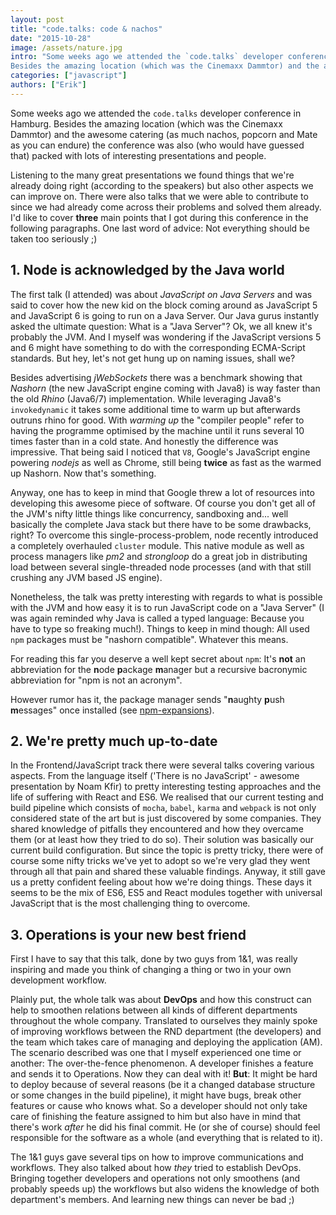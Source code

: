 ```yaml
---
layout: post
title: "code.talks: code & nachos"
date: "2015-10-28"
image: /assets/nature.jpg
intro: "Some weeks ago we attended the `code.talks` developer conference in Hamburg.
Besides the amazing location (which was the Cinemaxx Dammtor) and the awesome catering (as much nachos, popcorn and Mate as you can endure) the conference was also (who would have guessed that) packed with lots of interesting presentations and people."
categories: ["javascript"]
authors: ["Erik"]
---
```


Some weeks ago we attended the `code.talks` developer conference in Hamburg.
Besides the amazing location (which was the Cinemaxx Dammtor) and the awesome catering (as much nachos, popcorn and Mate as you can endure) the conference was also (who would have guessed that) packed with lots of interesting presentations and people.

Listening to the many great presentations we found things that we're already doing right (according to the speakers) but also other aspects we can improve on.
There were also talks that we were able to contribute to since we had already come across their problems and solved them already.
I'd like to cover **three** main points that I got during this conference in the following paragraphs.
One last word of advice: Not everything should be taken too seriously ;)

## 1. Node is acknowledged by the Java world

The first talk (I attended) was about _JavaScript on Java Servers_ and was said to cover how the new kid on the block coming around as JavaScript 5 and JavaScript 6 is going to run on a Java Server.
Our Java gurus instantly asked the ultimate question: What is a "Java Server"?
Ok, we all knew it's probably the JVM.
And I myself was wondering if the JavaScript versions 5 and 6 might have something to do with the corresponding ECMA-Script standards.
But hey, let's not get hung up on naming issues, shall we?

Besides advertising _jWebSockets_ there was a benchmark showing that _Nashorn_ (the new JavaScript engine coming with Java8) is way faster than the old _Rhino_ (Java6/7) implementation.
While leveraging Java8's `invokedynamic` it takes some additional time to warm up but afterwards outruns rhino for good.
With _warming up_ the "compiler people" refer to having the programme optimised by the machine until it runs several 10 times faster than in a cold state.
And honestly the difference was impressive.
That being said I noticed that `V8`, Google's JavaScript engine powering _nodejs_ as well as Chrome, still being **twice** as fast as the warmed up Nashorn.
Now that's something.

Anyway, one has to keep in mind that Google threw a lot of resources into developing this awesome piece of software.
Of course you don't get all of the JVM's nifty little things like concurrency, sandboxing and... well basically the complete Java stack but there have to be some drawbacks, right?
To overcome this single-process-problem, node recently introduced a completely overhauled `cluster` module.
This native module as well as process managers like _pm2_ and _strongloop_ do a great job in distributing load between several single-threaded node processes (and with that still crushing any JVM based JS engine).

Nonetheless, the talk was pretty interesting with regards to what is possible with the JVM and how easy it is to run JavaScript code on a "Java Server" (I was again reminded why Java is called a typed language: Because you have to type so freaking much!).
Things to keep in mind though: All used `npm` packages must be "nashorn compatible".
Whatever this means.

For reading this far you deserve a well kept secret about `npm`: It's **not** an abbreviation for the **n**ode **p**ackage **m**anager but a recursive bacronymic abbreviation for "npm is not an acronym".

However rumor has it, the package manager sends "**n**aughty **p**ush **m**essages" once installed (see [npm-expansions](https://github.com/npm/npm-expansions)).

## 2. We're pretty much up-to-date

In the Frontend/JavaScript track there were several talks covering various aspects.
From the language itself ('There is no JavaScript' - awesome presentation by Noam Kfir) to pretty interesting testing approaches and the life of suffering with React and ES6.
We realised that our current testing and build pipeline which consists of `mocha`, `babel`, `karma` and `webpack` is not only considered state of the art but is just discovered by some companies.
They shared knowledge of pitfalls they encountered and how they overcame them (or at least how they tried to do so).
Their solution was basically our current build configuration.
But since the topic is pretty tricky, there were of course some nifty tricks we've yet to adopt so we're very glad they went through all that pain and shared these valuable findings.
Anyway, it still gave us a pretty confident feeling about how we're doing things.
These days it seems to be the mix of ES6, ES5 and React modules together with universal JavaScript that is the most challenging thing to overcome.

## 3. Operations is your new best friend

First I have to say that this talk, done by two guys from 1&1, was really inspiring and made you think of changing a thing or two in your own development workflow.

Plainly put, the whole talk was about **DevOps** and how this construct can help to smoothen relations between all kinds of different departments throughout the whole company.
Translated to ourselves they mainly spoke of improving workflows between the RND department (the developers) and the team which takes care of managing and deploying the application (AM).
The scenario described was one that I myself experienced one time or another: The over-the-fence phenomenon.
A developer finishes a feature and sends it to Operations.
Now they can deal with it!
**But**: It might be hard to deploy because of several reasons (be it a changed database structure or some changes in the build pipeline), it might have bugs, break other features or cause who knows what.
So a developer should not only take care of finishing the feature assigned to him but also have in mind that there's work _after_ he did his final commit.
He (or she of course) should feel responsible for the software as a whole (and everything that is related to it).

The 1&1 guys gave several tips on how to improve communications and workflows. They also talked about how _they_ tried to establish DevOps.
Bringing together developers and operations not only smoothens (and probably speeds up) the workflows but also widens the knowledge of both department's members.
And learning new things can never be bad ;)
